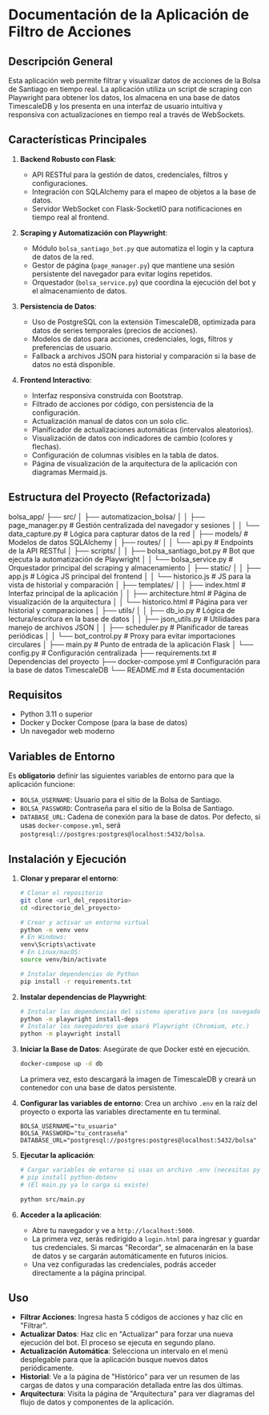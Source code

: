 # Documentación de la Aplicación de Filtro de Acciones

## Descripción General

Esta aplicación web permite filtrar y visualizar datos de acciones de la Bolsa de Santiago en tiempo real. La aplicación utiliza un script de scraping con Playwright para obtener los datos, los almacena en una base de datos TimescaleDB y los presenta en una interfaz de usuario intuitiva y responsiva con actualizaciones en tiempo real a través de WebSockets.

## Características Principales

1.  **Backend Robusto con Flask**:
    *   API RESTful para la gestión de datos, credenciales, filtros y configuraciones.
    *   Integración con SQLAlchemy para el mapeo de objetos a la base de datos.
    *   Servidor WebSocket con Flask-SocketIO para notificaciones en tiempo real al frontend.

2.  **Scraping y Automatización con Playwright**:
    *   Módulo `bolsa_santiago_bot.py` que automatiza el login y la captura de datos de la red.
    *   Gestor de página (`page_manager.py`) que mantiene una sesión persistente del navegador para evitar logins repetidos.
    *   Orquestador (`bolsa_service.py`) que coordina la ejecución del bot y el almacenamiento de datos.

3.  **Persistencia de Datos**:
    *   Uso de PostgreSQL con la extensión TimescaleDB, optimizada para datos de series temporales (precios de acciones).
    *   Modelos de datos para acciones, credenciales, logs, filtros y preferencias de usuario.
    *   Fallback a archivos JSON para historial y comparación si la base de datos no está disponible.

4.  **Frontend Interactivo**:
    *   Interfaz responsiva construida con Bootstrap.
    *   Filtrado de acciones por código, con persistencia de la configuración.
    *   Actualización manual de datos con un solo clic.
    *   Planificador de actualizaciones automáticas (intervalos aleatorios).
    *   Visualización de datos con indicadores de cambio (colores y flechas).
    *   Configuración de columnas visibles en la tabla de datos.
    *   Página de visualización de la arquitectura de la aplicación con diagramas Mermaid.js.

## Estructura del Proyecto (Refactorizada)
bolsa_app/
├── src/
│ ├── automatizacion_bolsa/
│ │ ├── page_manager.py # Gestión centralizada del navegador y sesiones
│ │ └── data_capture.py # Lógica para capturar datos de la red
│ ├── models/ # Modelos de datos SQLAlchemy
│ ├── routes/
│ │ └── api.py # Endpoints de la API RESTful
│ ├── scripts/
│ │ ├── bolsa_santiago_bot.py # Bot que ejecuta la automatización de Playwright
│ │ └── bolsa_service.py # Orquestador principal del scraping y almacenamiento
│ ├── static/
│ │ ├── app.js # Lógica JS principal del frontend
│ │ └── historico.js # JS para la vista de historial y comparación
│ ├── templates/
│ │ ├── index.html # Interfaz principal de la aplicación
│ │ ├── architecture.html # Página de visualización de la arquitectura
│ │ └── historico.html # Página para ver historial y comparaciones
│ ├── utils/
│ │ ├── db_io.py # Lógica de lectura/escritura en la base de datos
│ │ ├── json_utils.py # Utilidades para manejo de archivos JSON
│ │ ├── scheduler.py # Planificador de tareas periódicas
│ │ └── bot_control.py # Proxy para evitar importaciones circulares
│ ├── main.py # Punto de entrada de la aplicación Flask
│ └── config.py # Configuración centralizada
├── requirements.txt # Dependencias del proyecto
├── docker-compose.yml # Configuración para la base de datos TimescaleDB
└── README.md # Esta documentación

## Requisitos

- Python 3.11 o superior
- Docker y Docker Compose (para la base de datos)
- Un navegador web moderno

## Variables de Entorno

Es **obligatorio** definir las siguientes variables de entorno para que la aplicación funcione:

-   `BOLSA_USERNAME`: Usuario para el sitio de la Bolsa de Santiago.
-   `BOLSA_PASSWORD`: Contraseña para el sitio de la Bolsa de Santiago.
-   `DATABASE_URL`: Cadena de conexión para la base de datos. Por defecto, si usas `docker-compose.yml`, será `postgresql://postgres:postgres@localhost:5432/bolsa`.

## Instalación y Ejecución

1.  **Clonar y preparar el entorno**:
    ```bash
    # Clonar el repositorio
    git clone <url_del_repositorio>
    cd <directorio_del_proyecto>

    # Crear y activar un entorno virtual
    python -m venv venv
    # En Windows:
    venv\Scripts\activate
    # En Linux/macOS:
    source venv/bin/activate

    # Instalar dependencias de Python
    pip install -r requirements.txt
    ```

2.  **Instalar dependencias de Playwright**:
    ```bash
    # Instalar las dependencias del sistema operativo para los navegadores
    python -m playwright install-deps
    # Instalar los navegadores que usará Playwright (Chromium, etc.)
    python -m playwright install
    ```

3.  **Iniciar la Base de Datos**:
    Asegúrate de que Docker esté en ejecución.
    ```bash
    docker-compose up -d db
    ```
    La primera vez, esto descargará la imagen de TimescaleDB y creará un contenedor con una base de datos persistente.

4.  **Configurar las variables de entorno**:
    Crea un archivo `.env` en la raíz del proyecto o exporta las variables directamente en tu terminal.
    ```
    BOLSA_USERNAME="tu_usuario"
    BOLSA_PASSWORD="tu_contraseña"
    DATABASE_URL="postgresql://postgres:postgres@localhost:5432/bolsa"
    ```

5.  **Ejecutar la aplicación**:
    ```bash
    # Cargar variables de entorno si usas un archivo .env (necesitas python-dotenv)
    # pip install python-dotenv
    # (El main.py ya lo carga si existe)
    
    python src/main.py
    ```

6.  **Acceder a la aplicación**:
    -   Abre tu navegador y ve a `http://localhost:5000`.
    -   La primera vez, serás redirigido a `login.html` para ingresar y guardar tus credenciales. Si marcas "Recordar", se almacenarán en la base de datos y se cargarán automáticamente en futuros inicios.
    -   Una vez configuradas las credenciales, podrás acceder directamente a la página principal.

## Uso

-   **Filtrar Acciones**: Ingresa hasta 5 códigos de acciones y haz clic en "Filtrar".
-   **Actualizar Datos**: Haz clic en "Actualizar" para forzar una nueva ejecución del bot. El proceso se ejecuta en segundo plano.
-   **Actualización Automática**: Selecciona un intervalo en el menú desplegable para que la aplicación busque nuevos datos periódicamente.
-   **Historial**: Ve a la página de "Histórico" para ver un resumen de las cargas de datos y una comparación detallada entre las dos últimas.
-   **Arquitectura**: Visita la página de "Arquitectura" para ver diagramas del flujo de datos y componentes de la aplicación.
